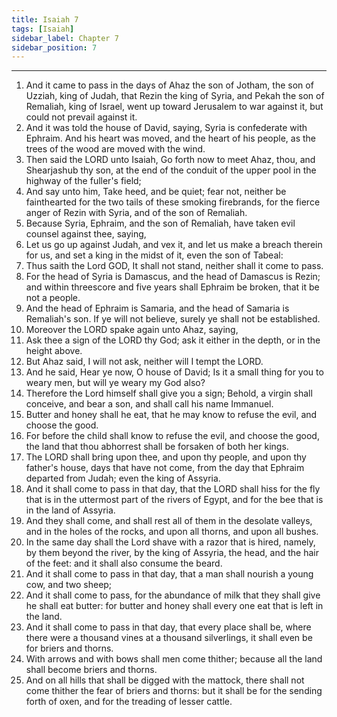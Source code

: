 ```yaml
---
title: Isaiah 7
tags: [Isaiah]
sidebar_label: Chapter 7
sidebar_position: 7
---
```


---
1. And it came to pass in the days of Ahaz the son of Jotham, the son of Uzziah, king of Judah, that Rezin the king of Syria, and Pekah the son of Remaliah, king of Israel, went up toward Jerusalem to war against it, but could not prevail against it.
2. And it was told the house of David, saying, Syria is confederate with Ephraim. And his heart was moved, and the heart of his people, as the trees of the wood are moved with the wind.
3. Then said the LORD unto Isaiah, Go forth now to meet Ahaz, thou, and Shearjashub thy son, at the end of the conduit of the upper pool in the highway of the fuller's field;
4. And say unto him, Take heed, and be quiet; fear not, neither be fainthearted for the two tails of these smoking firebrands, for the fierce anger of Rezin with Syria, and of the son of Remaliah.
5. Because Syria, Ephraim, and the son of Remaliah, have taken evil counsel against thee, saying,
6. Let us go up against Judah, and vex it, and let us make a breach therein for us, and set a king in the midst of it, even the son of Tabeal:
7. Thus saith the Lord GOD, It shall not stand, neither shall it come to pass.
8. For the head of Syria is Damascus, and the head of Damascus is Rezin; and within threescore and five years shall Ephraim be broken, that it be not a people.
9. And the head of Ephraim is Samaria, and the head of Samaria is Remaliah's son. If ye will not believe, surely ye shall not be established.
10. Moreover the LORD spake again unto Ahaz, saying,
11. Ask thee a sign of the LORD thy God; ask it either in the depth, or in the height above.
12. But Ahaz said, I will not ask, neither will I tempt the LORD.
13. And he said, Hear ye now, O house of David; Is it a small thing for you to weary men, but will ye weary my God also?
14. Therefore the Lord himself shall give you a sign; Behold, a virgin shall conceive, and bear a son, and shall call his name Immanuel.
15. Butter and honey shall he eat, that he may know to refuse the evil, and choose the good.
16. For before the child shall know to refuse the evil, and choose the good, the land that thou abhorrest shall be forsaken of both her kings.
17. The LORD shall bring upon thee, and upon thy people, and upon thy father's house, days that have not come, from the day that Ephraim departed from Judah; even the king of Assyria.
18. And it shall come to pass in that day, that the LORD shall hiss for the fly that is in the uttermost part of the rivers of Egypt, and for the bee that is in the land of Assyria.
19. And they shall come, and shall rest all of them in the desolate valleys, and in the holes of the rocks, and upon all thorns, and upon all bushes.
20. In the same day shall the Lord shave with a razor that is hired, namely, by them beyond the river, by the king of Assyria, the head, and the hair of the feet: and it shall also consume the beard.
21. And it shall come to pass in that day, that a man shall nourish a young cow, and two sheep;
22. And it shall come to pass, for the abundance of milk that they shall give he shall eat butter: for butter and honey shall every one eat that is left in the land.
23. And it shall come to pass in that day, that every place shall be, where there were a thousand vines at a thousand silverlings, it shall even be for briers and thorns.
24. With arrows and with bows shall men come thither; because all the land shall become briers and thorns.
25. And on all hills that shall be digged with the mattock, there shall not come thither the fear of briers and thorns: but it shall be for the sending forth of oxen, and for the treading of lesser cattle.